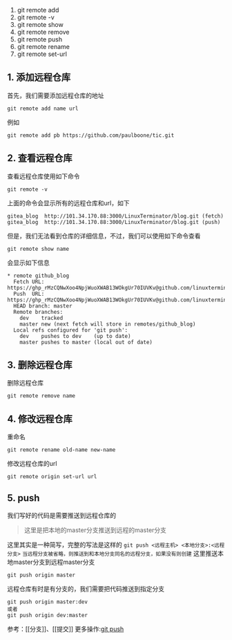 1. git remote add
2. git remote -v
3. git remote show
4. git remote remove
5. git remote push
6. git remote rename
8. git remote set-url
## 1. 添加远程仓库
首先，我们需要添加远程仓库的地址
```shell
git remote add name url 
```
例如
```shell
git remote add pb https://github.com/paulboone/tic.git
```

## 2. 查看远程仓库
查看远程仓库使用如下命令
```shell
git remote -v
```
上面的命令会显示所有的远程仓库和url，如下
```shell
gitea_blog	http://101.34.170.88:3000/LinuxTerminator/blog.git (fetch)
gitea_blog	http://101.34.170.88:3000/LinuxTerminator/blog.git (push)
```
但是，我们无法看到仓库的详细信息，不过，我们可以使用如下命令查看
```shell
git remote show name
```
会显示如下信息
```shell
* remote github_blog
  Fetch URL: https://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@github.com/linuxterminator/LenMoreBlog.git
  Push  URL: https://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@github.com/linuxterminator/LenMoreBlog.git
  HEAD branch: master
  Remote branches:
    dev    tracked
    master new (next fetch will store in remotes/github_blog)
  Local refs configured for 'git push':
    dev    pushes to dev    (up to date)
    master pushes to master (local out of date)
```

## 3. 删除远程仓库
删除远程仓库
```shell
git remote remove name
```

## 4. 修改远程仓库
重命名
```shell
git remote rename old-name new-name
```
修改远程仓库的url
```shell
git remote origin set-url url
```

## 5. push
我们写好的代码是需要推送到远程仓库的
> 这里是把本地的master分支推送到远程的master分支

这里其实是一种简写，完整的写法是这样的
`git push <远程主机> <本地分支>:<远程分支>`
`当远程分支被省略，则推送到和本地分支同名的远程分支，如果没有则创建`
这里推送本地master分支到远程master分支
```shell
git push origin master
```
远程仓库有时是有分支的，我们需要把代码推送到指定分支
```shell
git push origin master:dev
或者
git push origin dev:master
```
参考：[[分支]]、[[提交]]
更多操作:[git push](https://chinese.freecodecamp.org/news/git-push-to-remote-branch-how-to-push-a-local-branch-to-origin/)
